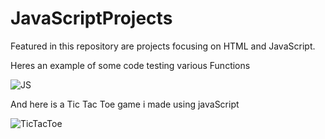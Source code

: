 # JavaScriptProjects

Featured in this repository are projects focusing on HTML and JavaScript.

Heres an example of some code testing various Functions 

![JS](https://github.com/LewisCWarren/JavaScriptProjects/blob/master/Screenshot%20(25).png)

And here is a Tic Tac Toe game i made using javaScript

![TicTacToe](https://github.com/LewisCWarren/JavaScriptProjects/blob/master/Screenshot%20(26).png)
